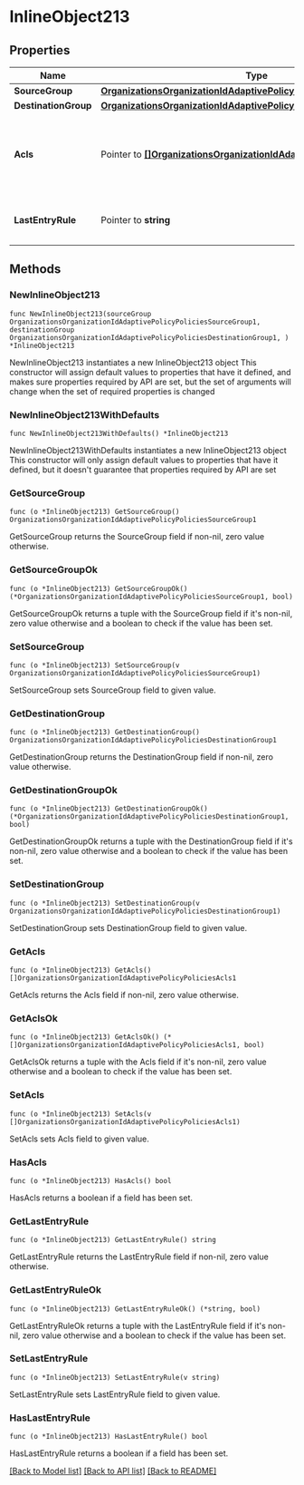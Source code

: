 # InlineObject213

## Properties

Name | Type | Description | Notes
------------ | ------------- | ------------- | -------------
**SourceGroup** | [**OrganizationsOrganizationIdAdaptivePolicyPoliciesSourceGroup1**](OrganizationsOrganizationIdAdaptivePolicyPoliciesSourceGroup1.md) |  | 
**DestinationGroup** | [**OrganizationsOrganizationIdAdaptivePolicyPoliciesDestinationGroup1**](OrganizationsOrganizationIdAdaptivePolicyPoliciesDestinationGroup1.md) |  | 
**Acls** | Pointer to [**[]OrganizationsOrganizationIdAdaptivePolicyPoliciesAcls1**](OrganizationsOrganizationIdAdaptivePolicyPoliciesAcls1.md) | An ordered array of adaptive policy ACLs (each requires one unique attribute) that apply to this policy (default: []) | [optional] 
**LastEntryRule** | Pointer to **string** | The rule to apply if there is no matching ACL (default: \&quot;default\&quot;) | [optional] 

## Methods

### NewInlineObject213

`func NewInlineObject213(sourceGroup OrganizationsOrganizationIdAdaptivePolicyPoliciesSourceGroup1, destinationGroup OrganizationsOrganizationIdAdaptivePolicyPoliciesDestinationGroup1, ) *InlineObject213`

NewInlineObject213 instantiates a new InlineObject213 object
This constructor will assign default values to properties that have it defined,
and makes sure properties required by API are set, but the set of arguments
will change when the set of required properties is changed

### NewInlineObject213WithDefaults

`func NewInlineObject213WithDefaults() *InlineObject213`

NewInlineObject213WithDefaults instantiates a new InlineObject213 object
This constructor will only assign default values to properties that have it defined,
but it doesn't guarantee that properties required by API are set

### GetSourceGroup

`func (o *InlineObject213) GetSourceGroup() OrganizationsOrganizationIdAdaptivePolicyPoliciesSourceGroup1`

GetSourceGroup returns the SourceGroup field if non-nil, zero value otherwise.

### GetSourceGroupOk

`func (o *InlineObject213) GetSourceGroupOk() (*OrganizationsOrganizationIdAdaptivePolicyPoliciesSourceGroup1, bool)`

GetSourceGroupOk returns a tuple with the SourceGroup field if it's non-nil, zero value otherwise
and a boolean to check if the value has been set.

### SetSourceGroup

`func (o *InlineObject213) SetSourceGroup(v OrganizationsOrganizationIdAdaptivePolicyPoliciesSourceGroup1)`

SetSourceGroup sets SourceGroup field to given value.


### GetDestinationGroup

`func (o *InlineObject213) GetDestinationGroup() OrganizationsOrganizationIdAdaptivePolicyPoliciesDestinationGroup1`

GetDestinationGroup returns the DestinationGroup field if non-nil, zero value otherwise.

### GetDestinationGroupOk

`func (o *InlineObject213) GetDestinationGroupOk() (*OrganizationsOrganizationIdAdaptivePolicyPoliciesDestinationGroup1, bool)`

GetDestinationGroupOk returns a tuple with the DestinationGroup field if it's non-nil, zero value otherwise
and a boolean to check if the value has been set.

### SetDestinationGroup

`func (o *InlineObject213) SetDestinationGroup(v OrganizationsOrganizationIdAdaptivePolicyPoliciesDestinationGroup1)`

SetDestinationGroup sets DestinationGroup field to given value.


### GetAcls

`func (o *InlineObject213) GetAcls() []OrganizationsOrganizationIdAdaptivePolicyPoliciesAcls1`

GetAcls returns the Acls field if non-nil, zero value otherwise.

### GetAclsOk

`func (o *InlineObject213) GetAclsOk() (*[]OrganizationsOrganizationIdAdaptivePolicyPoliciesAcls1, bool)`

GetAclsOk returns a tuple with the Acls field if it's non-nil, zero value otherwise
and a boolean to check if the value has been set.

### SetAcls

`func (o *InlineObject213) SetAcls(v []OrganizationsOrganizationIdAdaptivePolicyPoliciesAcls1)`

SetAcls sets Acls field to given value.

### HasAcls

`func (o *InlineObject213) HasAcls() bool`

HasAcls returns a boolean if a field has been set.

### GetLastEntryRule

`func (o *InlineObject213) GetLastEntryRule() string`

GetLastEntryRule returns the LastEntryRule field if non-nil, zero value otherwise.

### GetLastEntryRuleOk

`func (o *InlineObject213) GetLastEntryRuleOk() (*string, bool)`

GetLastEntryRuleOk returns a tuple with the LastEntryRule field if it's non-nil, zero value otherwise
and a boolean to check if the value has been set.

### SetLastEntryRule

`func (o *InlineObject213) SetLastEntryRule(v string)`

SetLastEntryRule sets LastEntryRule field to given value.

### HasLastEntryRule

`func (o *InlineObject213) HasLastEntryRule() bool`

HasLastEntryRule returns a boolean if a field has been set.


[[Back to Model list]](../README.md#documentation-for-models) [[Back to API list]](../README.md#documentation-for-api-endpoints) [[Back to README]](../README.md)



